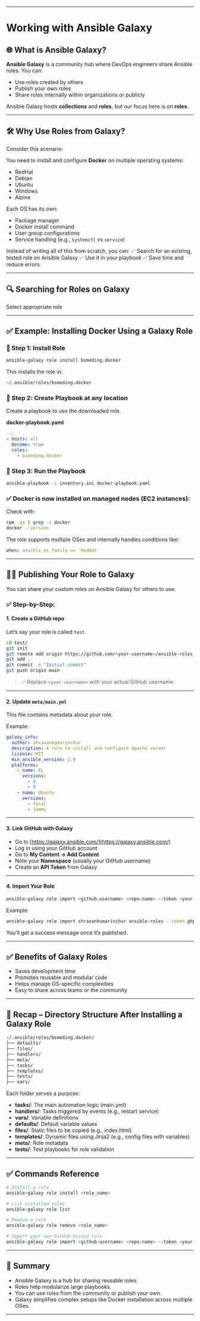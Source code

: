 
---

#  Working with Ansible Galaxy

## 🌐 What is Ansible Galaxy?

**Ansible Galaxy** is a community hub where DevOps engineers share Ansible roles. You can:

* Use roles created by others
* Publish your own roles
* Share roles internally within organizations or publicly

Ansible Galaxy hosts **collections** and **roles**, but our focus here is on **roles**.

---

## 🛠️ Why Use Roles from Galaxy?

Consider this scenario:

You need to install and configure **Docker** on multiple operating systems:

* RedHat
* Debian
* Ubuntu
* Windows
* Alpine

Each OS has its own:

* Package manager
* Docker install command
* User group configurations
* Service handling (e.g., `systemctl` vs `service`)

Instead of writing all of this from scratch, you can:
✅ Search for an existing, tested role on Ansible Galaxy
✅ Use it in your playbook
✅ Save time and reduce errors

---

## 🔍 Searching for Roles on Galaxy
 
 Select appropriate role
 
 
---

## ✅ Example: Installing Docker Using a Galaxy Role

### 🔹 Step 1: Install Role

```bash
ansible-galaxy role install bsmeding.docker
```

This installs the role in:

```bash
~/.ansible/roles/bsmeding.docker
```

### 🔹 Step 2: Create Playbook at any location 

Create a playbook to use the downloaded role.

**docker-playbook.yaml**

```yaml
---
- hosts: all
  become: true
  roles:
    - bsmeding.docker
```

### 🔹 Step 3: Run the Playbook

```bash
ansible-playbook -i inventory.ini docker-playbook.yaml
```

### ✅ Docker is now installed on managed nodes (EC2 instances):

Check with:

```bash
rpm -qa | grep -i docker
docker --version
```

The role supports multiple OSes and internally handles conditions like:

```yaml
when: ansible_os_family == 'RedHat'
```

---

## 🧑‍💻 Publishing Your Role to Galaxy

You can share your custom roles on Ansible Galaxy for others to use.

### ✅ Step-by-Step:

#### 1. Create a GitHub repo

Let’s say your role is called `test`.

```bash
cd test/
git init
git remote add origin https://github.com/<your-username>/ansible-roles.git
git add .
git commit -m "Initial commit"
git push origin main
```

> ✅ Replace `<your-username>` with your actual GitHub username.

---

#### 2. Update `meta/main.yml`

This file contains metadata about your role.

Example:

```yaml
galaxy_info:
  author: shravankumarinchur
  description: A role to install and configure Apache server
  license: MIT
  min_ansible_version: 2.9
  platforms:
    - name: EL
      versions:
        - 8
        - 9
    - name: Ubuntu
      versions:
        - focal
        - jammy
```

---

#### 3. Link GitHub with Galaxy

* Go to [https://galaxy.ansible.com/](https://galaxy.ansible.com/)
* Log in using your GitHub account
* Go to **My Content → Add Content**
* Note your **Namespace** (usually your GitHub username)
* Create an **API Token** from Galaxy

---

#### 4. Import Your Role

```bash
ansible-galaxy role import <github-username> <repo-name> --token <your-token>
```

Example:

```bash
ansible-galaxy role import shravankumarinchur ansible-roles --token ghp_XXXXXXXXXXXXXXXXXXXX
```

You’ll get a success message once it’s published.

---

## ✅ Benefits of Galaxy Roles

* Saves development time
* Promotes reusable and modular code
* Helps manage OS-specific complexities
* Easy to share across teams or the community

---

## 📁 Recap – Directory Structure After Installing a Galaxy Role

```bash
~/.ansible/roles/bsmeding.docker/
├── defaults/
├── files/
├── handlers/
├── meta/
├── tasks/
├── templates/
├── tests/
├── vars/
```

Each folder serves a purpose:

* **tasks/**: The main automation logic (main.yml)
* **handlers/**: Tasks triggered by events (e.g., restart service)
* **vars/**: Variable definitions
* **defaults/**: Default variable values
* **files/**: Static files to be copied (e.g., index.html)
* **templates/**: Dynamic files using Jinja2 (e.g., config files with variables)
* **meta/**: Role metadata
* **tests/**: Test playbooks for role validation

---

## ✅ Commands Reference

```bash
# Install a role
ansible-galaxy role install <role_name>

# List installed roles
ansible-galaxy role list

# Remove a role
ansible-galaxy role remove <role_name>

# Import your own GitHub-hosted role
ansible-galaxy role import <github-username> <repo-name> --token <your-token>
```

---

## 🧠 Summary

* Ansible Galaxy is a hub for sharing reusable roles.
* Roles help modularize large playbooks.
* You can use roles from the community or publish your own.
* Galaxy simplifies complex setups like Docker installation across multiple OSes.

---

